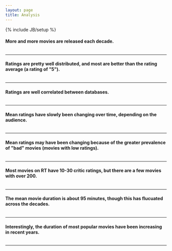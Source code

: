 ```yaml
---
layout: page
title: Analysis
---
```

{% include JB/setup %}


<style>
.someclass{
    display: none;
}

@media (max-width: 992px) {
   .someclass{
      display: normal!important;
   }
}
</style>
<div class="someclass">
xs
</div>

<div class="row">
<div class="col-md-4">
<h4>More and more movies are released each decade.</h4>
</div>
<div class="col-md-8">
<a href="#">
<img class="img-responsive" src="assets/images/movies_per_year.png" alt="">
</a>
</div>
</div>

<hr>

<div class="row">
<div class="col-md-4">
<h4>Ratings are pretty well distributed, and most are better than the rating average (a rating of "5").</h4>
</div>
<div class="col-md-8">
<a href="#">
<img class="img-responsive" src="assets/images/rating_comparison.png" alt="">
</a>
</div>
</div>
<hr>
        
        
<div class="row">
<div class="col-md-4">
<h4>Ratings are well correlated between databases.</h4>
</div>
<div class="col-md-8">
<a href="#">
<img class="img-responsive" src="assets/images/rt_vs_imdb_rating.png" alt="">
</a>
</div>
</div>
<hr>
        
        
        
<div class="row">
<div class="col-md-4">
<h4>Mean ratings have slowly been changing over time, depending on the audience.</h4>
</div>
<div class="col-md-8">
<a href="#">
<img class="img-responsive" src="assets/images/rating_over_time.png" alt="">
</a>
</div>
</div>
<hr>
        
<div class="row">
<div class="col-md-4">
<h4>Mean ratings may have been changing because of the greater prevalence of "bad" movies (movies with low ratings).</h4>
</div>
<div class="col-md-8">
<a href="#">
<img class="img-responsive" src="assets/images/rise_of_bad_movies.png" alt="">
</a>
</div>
</div>
<hr>
        
        
<div class="row">
<div class="col-md-4">
<h4>Most movies on RT have 10-30 critic ratings, but there are a few movies with over 200.</h4>
</div>
<div class="col-md-8">
<a href="#">
<img class="img-responsive" src="assets/images/critic_votes.png" alt="">
</a>
</div>
</div>
<hr>
     

<div class="row">
<div class="col-md-4">
<h4>The mean movie duration is about 95 minutes, though this has flucuated across the decades.</h4>
</div>
<div class="col-md-8">
<a href="#">
<img class="img-responsive" src="assets/images/duration_over_time5.png" alt="">
</a>
</div>
</div>
<hr>
     
<div class="row">
<div class="col-md-4">
<h4>Interestingly, the duration of most popular movies have been increasing in recent years.</h4>
</div>
<div class="col-md-8">
<a href="#">
<img class="img-responsive" src="assets/images/duration_over_time_blockbuster.png" alt="">
</a>
</div>
</div>
<hr>
